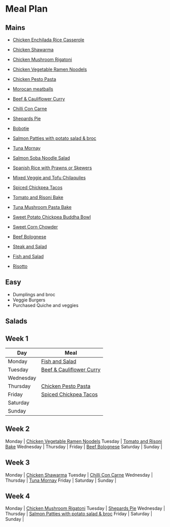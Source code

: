 # Meal Plan

## Mains

- [Chicken Enchilada Rice Casserole](https://www.recipetineats.com/one-pot-chicken-enchilada-rice-casserole)
- [Chicken Shawarma](https://www.recipetineats.com/one-skillet-baked-chicken-shawarma-and-rice-pilaf)
- [Chicken Mushroom Rigatoni](recipes/chicken_mushroom_rigatoni)
- [Chicken Vegetable Ramen Noodels](https://www.recipetineats.com/chicken-vegetable-ramen-noodles)
- [Chicken Pesto Pasta](recipes/chicken_pesto_pasta)

- [Morocan meatballs](recipes/morocan_meatballs)
- [Beef & Cauliflower Curry](recipes/beef_and_cauliflower_curry)
- [Chilli Con Carne](recipes/chilli_con_carne)
- [Shepards Pie](https://www.recipetineats.com/shepherds-pie)
- [Bobotie](https://steemit.com/food/@mrgrey/traditional-south-african-bobotie-recipe-will-leave-you-licking-your-fingers)

- [Salmon Patties with potato salad & broc](https://www.recipetineats.com/salmon-patties)
- [Tuna Mornay](recipes/tuna_mornay)
- [Salmon Soba Noodle Salad](https://www.taste.com.au/recipes/soba-noodles-salmon-ponzu-sauce/5aa6f408-7a44-4e10-86e9-fe68ee063261)

- [Spanish Rice with Prawns or Skewers](https://www.bigoven.com/recipe/baked-spanish-rice-thug-kitchen-style/971699)
- [Mixed Veggie and Tofu Chilaquiles](https://madcityeats.com/mixed-veggie-and-tofu-chilaquiles-dbaede0470c5)
- [Spiced Chickpea Tacos](https://samhodges.co/thug-kitchen-spiced-chickpea-wraps-tahini-dressing/)
- [Tomato and Risoni Bake](https://www.cooked.com.au/Sabrina-Parrini/Hardie-Grant-Books/Half-Hour-Hungries/Bigger-bites/Tomato-and-risoni-bake-recipe)
- [Tuna Mushroom Pasta Bake](https://www.bestrecipes.com.au/recipes/tuna-mushroom-pasta-bake/7pk9yekh)
- [Sweet Potato Chickpea Buddha Bowl](https://minimalistbaker.com/sweet-potato-chickpea-buddha-bowl/)
- [Sweet Corn Chowder](www.cooked.com.au/Katy-Beskow/Quadrille-Publishing/15-minute-vegan/Light-bites/Sweetcorn-chowder-recipe)

- [Beef Bolognese](/)
- [Steak and Salad](/)
- [Fish and Salad](https://www.delish.com/cooking/recipe-ideas/recipes/a54226/best-greek-salad-recipe/)
- [Risotto](/)

## Easy

- Dumplings and broc
- Veggie Burgers
- Purchased Quiche and veggies

## Salads


## Week 1

Day | Meal
-- | --
Monday | [Fish and Salad](https://www.delish.com/cooking/recipe-ideas/recipes/a54226/best-greek-salad-recipe/)
Tuesday | [Beef & Cauliflower Curry](recipes/beef_and_cauliflower_curry)
Wednesday |
Thursday | [Chicken Pesto Pasta](recipes/chicken_pesto_pasta)
Friday | [Spiced Chickpea Tacos](https://samhodges.co/thug-kitchen-spiced-chickpea-wraps-tahini-dressing/)
Saturday |
Sunday |

## Week 2

Monday | [Chicken Vegetable Ramen Noodels](https://www.recipetineats.com/chicken-vegetable-ramen-noodles)
Tuesday | [Tomato and Risoni Bake](https://www.cooked.com.au/Sabrina-Parrini/Hardie-Grant-Books/Half-Hour-Hungries/Bigger-bites/Tomato-and-risoni-bake-recipe)
Wednesday |
Thursday |
Friday | [Beef Bolognese](/)
Saturday |
Sunday |

## Week 3

Monday | [Chicken Shawarma](https://www.recipetineats.com/one-skillet-baked-chicken-shawarma-and-rice-pilaf)
Tuesday | [Chilli Con Carne](recipes/chilli_con_carne)
Wednesday |
Thursday | [Tuna Mornay](recipes/tuna_mornay)
Friday |
Saturday |
Sunday |

## Week 4

Monday | [Chicken Mushroom Rigatoni](recipes/chicken_mushroom_rigatoni)
Tuesday | [Shepards Pie](https://www.recipetineats.com/shepherds-pie)
Wednesday |
Thursday | [Salmon Patties with potato salad & broc](https://www.recipetineats.com/salmon-patties)
Friday |
Saturday |
Sunday |
